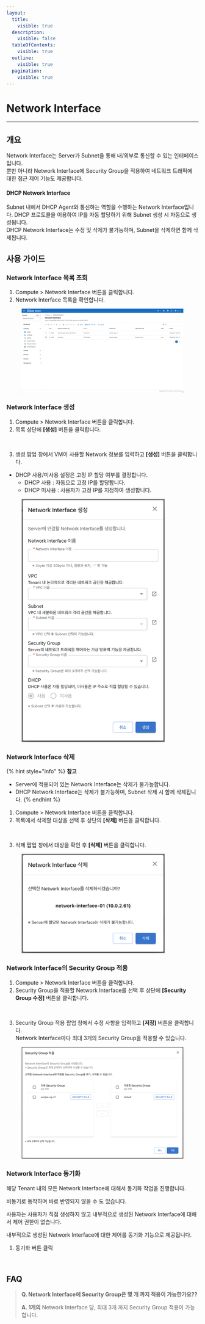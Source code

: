 ```yaml
---
layout:
  title:
    visible: true
  description:
    visible: false
  tableOfContents:
    visible: true
  outline:
    visible: true
  pagination:
    visible: true
---
```


# Network Interface

***

## 개요

Network Interface는 Server가 Subnet을 통해 내/외부로 통신할 수 있는 인터페이스입니다.\
뿐만 아니라 Network Interface에 Security Group을 적용하여 네트워크 트래픽에 대한 접근 제어 기능도 제공합니다.

#### DHCP Network Interface

Subnet 내에서 DHCP Agent와 통신하는 역할을 수행하는 Network Interface입니다. DHCP 프로토콜을 이용하여 IP를 자동 할당하기 위해 Subnet 생성 시 자동으로 생성됩니다.\
DHCP Network Interface는 수정 및 삭제가 불가능하며, Subnet을 삭제하면 함께 삭제됩니다.

## 사용 가이드

### Network Interface 목록 조회

1. Compute > Network Interface 버튼을 클릭합니다.
2. Network Interface 목록을 확인합니다.

<figure><img src="../.gitbook/assets/image (1) (1) (2).png" alt=""><figcaption></figcaption></figure>

### Network Interface 생성

1. Compute > Network Interface 버튼을 클릭합니다.
2. 목록 상단에 **\[생성]** 버튼을 클릭합니다.

<figure><img src="../.gitbook/assets/스크린샷 2024-02-05 오후 2.05.04.png" alt=""><figcaption></figcaption></figure>

3. 생성 팝업 창에서 VM이 사용할 Network 정보를 입력하고 **\[생성]** 버튼을 클릭합니다.

* DHCP 사용/미사용 설정은 고정 IP 할당 여부를 결정합니다.
  * DHCP 사용 : 자동으로 고정 IP를 할당합니다.
  * DHCP 미사용 : 사용자가 고정 IP를 지정하여 생성합니다.

<figure><img src="../.gitbook/assets/image (417).png" alt="" width="375"><figcaption></figcaption></figure>

### Network Interface 삭제

{% hint style="info" %}
**참고**

* Server에 적용되어 있는 Network Interface는 삭제가 불가능합니다.
* DHCP Network Interface는 삭제가 불가능하며, Subnet 삭제 시 함께 삭제됩니다.
{% endhint %}

1. Compute > Network Interface 버튼을 클릭합니다.
2. 목록에서 삭제할 대상을 선택 후 상단의 **\[삭제]** 버튼을 클릭합니다.

<figure><img src="../.gitbook/assets/스크린샷 2024-02-05 오후 2.05.04 3.png" alt=""><figcaption></figcaption></figure>

3. 삭제 팝업 창에서 대상을 확인 후 **\[삭제]** 버튼을 클릭합니다.

<figure><img src="../.gitbook/assets/image (419).png" alt="" width="375"><figcaption></figcaption></figure>

### Network Interface의 Security Group 적용

1. Compute > Network Interface 버튼을 클릭합니다.
2. Security Group을 적용할 Network Interface를 선택 후 상단에 **\[Security Group 수정]** 버튼을 클릭합니다.

<figure><img src="../.gitbook/assets/스크린샷 2024-02-05 오후 2.06.47.png" alt=""><figcaption></figcaption></figure>

3. Security Group 적용 팝업 창에서 수정 사항을 입력하고 **\[저장]** 버튼을 클릭합니다.\
   Network Interface마다 최대 3개의 Security Group을 적용할 수 있습니다.

<figure><img src="../.gitbook/assets/image (421).png" alt=""><figcaption></figcaption></figure>

### Network Interface 동기화

해당 Tenant 내의 모든 Network Interface에 대해서 동기화 작업을 진행합니다.

비동기로 동작하며 바로 반영되지 않을 수 도 있습니다.

사용자는 사용자가 직접 생성하지 않고 내부적으로 생성된 Network Interface에 대해서 제어 권한이 없습니다.

내부적으로 생성된 Network Interface에 대한 제어를 동기화 기능으로 제공됩니다.

1. 동기화 버튼 클릭

<figure><img src="../.gitbook/assets/스크린샷 2024-02-05 오후 2.10.13.png" alt=""><figcaption></figcaption></figure>

## FAQ

> **Q. Network Interface에 Security Group은 몇 개 까지 적용이 가능한가요??**
>
> **A. 1개의** Network Interface 당, 최대 3개 까지 Security Group 적용이 가능합니다.
